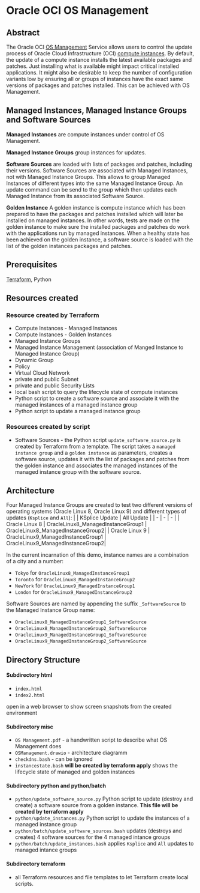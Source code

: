 # Oracle OCI OS Management

## Abstract

The Oracle OCI [OS Management](https://docs.oracle.com/en-us/iaas/os-management/osms/osms-overview.htm#about-osms) Service allows users to control the update process of Oracle Cloud Infrastructure (OCI) [compute instances](https://docs.oracle.com/en-us/iaas/Content/Compute/Concepts/computeoverview.htm). By default, the update of a compute instance installs the latest available packages and patches. Just installing what is available might impact critical installed applications. It might also be desirable to keep the number of configuration variants low by ensuring all or groups of instances have the exact same versions of packages and patches installed. This can be achieved with OS Management.

## Managed Instances, Managed Instance Groups and Software Sources

**Managed Instances** are compute instances under control of OS Management.

**Managed Instance Groups** group instances for updates.

**Software Sources** are loaded with lists of packages and patches, including their versions. Software Sources are associated with Managed Instances, not with Managed Instance Groups. This allows to group Managed Instances of different types into the same Managed Instance Group. An update command can be send to the group which then updates each Managed Instance from its associated Software Source.

**Golden Instance** A golden instance is compute instance which has been prepared to have the packages and patches installed which will later be installed on managed instances. In other words, tests are made on the golden instance to make sure the installed packages and patches do work with the applications run by managed instances. When a healthy state has been achieved on the golden instance, a software source is loaded with the list of the golden instances packages and patches.

## Prerequisites
[Terraform](https://developer.hashicorp.com/terraform/downloads), Python

## Resources created
### Resource created by Terraform
* Compute Instances - Managed Instances
* Compute Instances - Golden Instances
* Managed Instance Groups
* Managed Instance Management (association of Manged Instance to Managed Instance Group)
* Dynamic Group
* Policy
* Virtual Cloud Network
* private and public Subnet
* private and public Security Lists
* local bash script to query the lifecycle state of compute instances
* Python script to create a software source and associate it with the managed instances of a managed instance group
* Python script to update a managed instance group

### Resources created by script
* Software Sources - the Python script `update_software_source.py` is created by Terraform from a template. The script takes a `managed instance group` and a `golden instance` as parameters, creates a software source, updates it with the list of packages and patches from the golden instance and associates the managed instances of the managed instance group with the software source.

## Architecture
Four Managed Instance Groups are created to test two different versions of operating systems (Oracle Linux 8, Oracle Linux 9) and different types of updates (`Ksplice` and `All`):
| | KSplice Update | All Update |
| - | - | - |
| Oracle Linux 8 | OracleLinux8_ManagedInstanceGroup1 | OracleLinux8_ManagedInstanceGroup2|
| Oracle Linux 9 | OracleLinux9_ManagedInstanceGroup1 | OracleLinux9_ManagedInstanceGroup2|

In the current incarnation of this demo, instance names are a combination of a city and a number:
* `Tokyo` for `OracleLinux8_ManagedInstanceGroup1`
* `Toronto` for `OracleLinux8_ManagedInstanceGroup2`
* `NewYork` for `OracleLinux9_ManagedInstanceGroup1`
* `London` for `OracleLinux9_ManagedInstanceGroup2`

Software Sources are named by appending the suffix `_SoftwareSource` to the Managed Instance Group name:
* `OracleLinux8_ManagedInstanceGroup1_SoftwareSource`
* `OracleLinux8_ManagedInstanceGroup2_SoftwareSource`
* `OracleLinux9_ManagedInstanceGroup1_SoftwareSource`
* `OracleLinux9_ManagedInstanceGroup2_SoftwareSource`

## Directory Structure
#### Subdirectory html
* `index.html`
* `index2.html`

open in a web browser to show screen snapshots from the created environment
#### Subdirectory misc
* `OS Management.pdf` - a handwritten script to describe what OS Management does
* `OSManagement.drawio` - architecture diagramm
* `checkdns.bash` - can be ignored
* `instancestate.bash` **will be created by terraform apply** shows the lifecycle state of managed and golden instances
#### Subdirectory python and python/batch
* `python/update_software_source.py` Python script to update (destroy and create) a software source from a golden instance. **This file will be created by terraform apply**
* `python/update_instances.py` Python script to update the instances of a managed instance group
* `python/batch/update_software_sources.bash` updates (destroys and creates) 4 software sources for the 4 managed intance groups
* `python/batch/update_instances.bash` applies `Ksplice` and `All` updates to managed intance groups
#### Subdirectory terraform
* all Terraform resources and file templates to let Terraform create local scripts.





